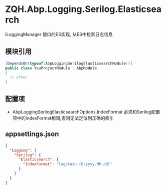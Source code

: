 # ZQH.Abp.Logging.Serilog.Elasticsearch

ILoggingManager 接口的ES实现, 从ES中检索日志信息  

## 模块引用

```csharp
[DependsOn(typeof(AbpLoggingSerilogElasticsearchModule))]
public class YouProjectModule : AbpModule
{
  // other
}
```

## 配置项

*  AbpLoggingSerilogElasticsearchOptions.IndexFormat	必须和Serilog配置项中的IndexFormat相同,否则无法定位到正确的索引  

## appsettings.json

```json
{
  "Logging": {
    "Serilog": {
      "Elasticsearch": {
        "IndexFormat": "logstash-{0:yyyy.MM.dd}"
      }
    }
  }
}

```